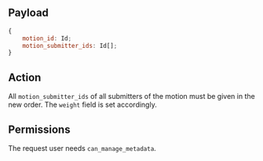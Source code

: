 ## Payload
```js
{
    motion_id: Id;
    motion_submitter_ids: Id[];
}
```

## Action
All `motion_submitter_ids` of all submitters of the motion must be given in the new order. The `weight` field is set accordingly.

## Permissions
The request user needs `can_manage_metadata`.
